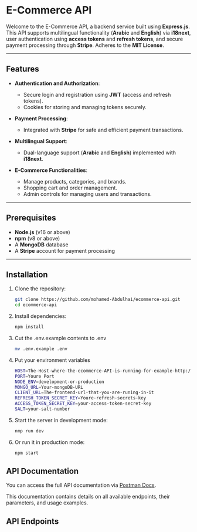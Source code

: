 # E-Commerce API

Welcome to the E-Commerce API, a backend service built using **Express.js**. This API supports multilingual functionality (**Arabic** and **English**) via **i18next**, user authentication using **access tokens** and **refresh tokens**, and secure payment processing through **Stripe**. Adheres to the **MIT License**.

---

## Features

- **Authentication and Authorization**:
  - Secure login and registration using **JWT** (access and refresh tokens).
  - Cookies for storing and managing tokens securely.

- **Payment Processing**:
  - Integrated with **Stripe** for safe and efficient payment transactions.

- **Multilingual Support**:
  - Dual-language support (**Arabic** and **English**) implemented with **i18next**.

- **E-Commerce Functionalities**:
  - Manage products, categories, and brands.
  - Shopping cart and order management.
  - Admin controls for managing users and transactions.

---

## Prerequisites

- **Node.js** (v16 or above)
- **npm** (v8 or above)
- A **MongoDB** database
- A **Stripe** account for payment processing

---

## Installation
1. Clone the repository:

   ```bash
   git clone https://github.com/mohamed-Abdulhai/ecommerce-api.git
   cd ecommerce-api
2. Install dependencies:
    ```bash
    npm install
3. Cut the .env.example contents to .env
   ```bash
   mv .env.example .env
4. Put your environment variables
   ```bash
   HOST=The-Host-where-the-ecommerce-API-is-running-for-example-http://localhost:5000
   PORT=Youre Port
   NODE_ENV=development-or-production
   MONGO_URL=Your-mongoDB-URL
   CLIENT_URL=The-frontend-url-that-you-are-runing-in-it
   REFRESH_TOKEN_SECRET_KEY=Youre-refresh-secrets-key
   ACCESS_TOKEN_SECRET_KEY=your-access-token-secret-key
   SALT=your-salt-number
5. Start the server in development mode:
    ```bash
    nmp run dev
6. Or run it in production mode:
    ```bash
    npm start
## API Documentation

You can access the full API documentation via [Postman Docs](https://documenter.getpostman.com/view/29809197/2sAYJ7hfBR).

This documentation contains details on all available endpoints, their parameters, and usage examples.

## API Endpoints
